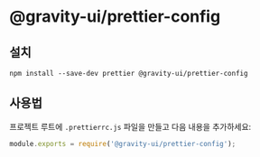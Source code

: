 # @gravity-ui/prettier-config

## 설치

```
npm install --save-dev prettier @gravity-ui/prettier-config
```

## 사용법

프로젝트 루트에 `.prettierrc.js` 파일을 만들고 다음 내용을 추가하세요:

```js
module.exports = require('@gravity-ui/prettier-config');
```